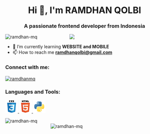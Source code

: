 <h1 align="center">Hi 👋, I'm RAMDHAN QOLBI</h1>
<h3 align="center">A passionate frontend developer from Indonesia</h3>
<img align="right" src="https://media.giphy.com/media/UEJ6DQQp68LJSnyaBb/giphy.gif" width="300">

<p align="left"> <img src="https://komarev.com/ghpvc/?username=ramdhan-mq&label=Profile%20views&color=0e75b6&style=flat" alt="ramdhan-mq" /> </p>

- 🌱 I’m currently learning **WEBSITE and MOBILE**
- 📫 How to reach me **ramdhanqolbi@gmail.com**

<h3 align="left">Connect with me:</h3>
<p align="left">
<a href="https://instagram.com/ramdhanmq" target="blank"><img align="center" src="https://raw.githubusercontent.com/rahuldkjain/github-profile-readme-generator/master/src/images/icons/Social/instagram.svg" alt="ramdhanmq" height="30" width="40" /></a>
</p>

<h3 align="left">Languages and Tools:</h3>
<p align="left"> 
  <a href="https://www.w3schools.com/css/" target="_blank" rel="noreferrer"> <img src="https://raw.githubusercontent.com/devicons/devicon/master/icons/css3/css3-original-wordmark.svg" alt="css3" width="40" height="40"/> </a> 
  <a href="https://www.w3.org/html/" target="_blank" rel="noreferrer"> <img src="https://raw.githubusercontent.com/devicons/devicon/master/icons/html5/html5-original-wordmark.svg" alt="html5" width="40" height="40"/> </a> 
  <a href="https://www.python.org" target="_blank" rel="noreferrer"> <img src="https://raw.githubusercontent.com/devicons/devicon/master/icons/python/python-original.svg" alt="python" width="40" height="40"/> </a> 
</p>

<p><img width="380" align="left" src="https://github-readme-stats.vercel.app/api/top-langs?username=ramdhan-mq&show_icons=true&theme=synthwave&locale=en&layout=compact" alt="ramdhan-mq" /></p>

<p>&nbsp;<img width="360"align="right" src="https://github-readme-stats.vercel.app/api?username=ramdhan-mq&show_icons=true&theme=synthwave&locale=en" alt="ramdhan-mq" /></p>

